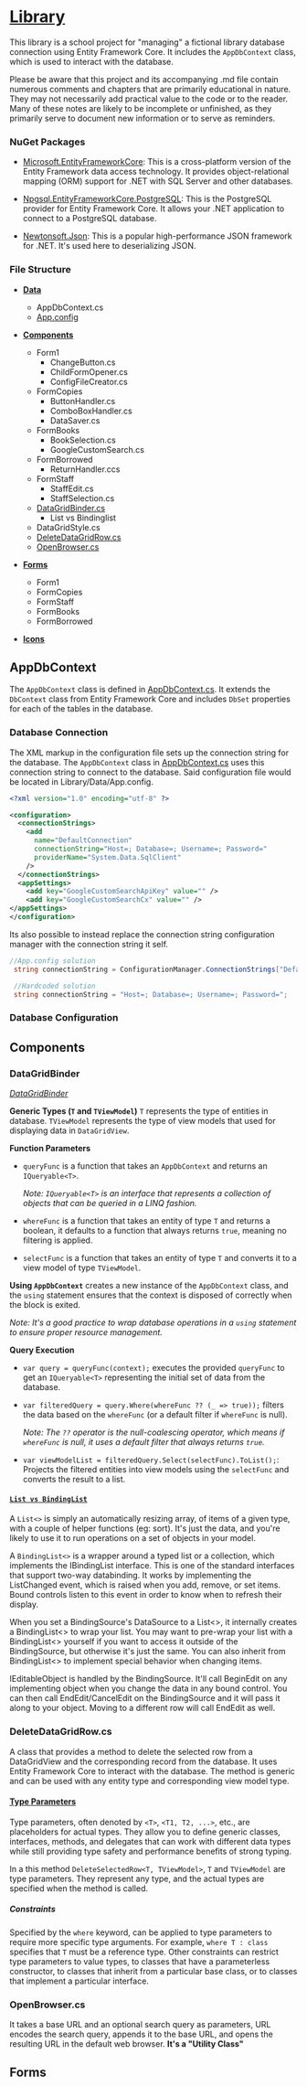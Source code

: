 # [Library](https://github.com/filipjaruska/Library/tree/School)

This library is a school project for "managing" a fictional library database connection using Entity Framework Core. It includes the `AppDbContext` class, which is used to interact with the database.

Please be aware that this project and its accompanying .md file contain numerous comments and chapters that are primarily educational in nature. They may not necessarily add practical value to the code or to the reader. Many of these notes are likely to be incomplete or unfinished, as they primarily serve to document new information or to serve as reminders.

### **NuGet Packages**

- [Microsoft.EntityFrameworkCore](https://www.nuget.org/packages/Microsoft.EntityFrameworkCore/): This is a cross-platform version of the Entity Framework data access technology. It provides object-relational mapping (ORM) support for .NET with SQL Server and other databases.

- [Npgsql.EntityFrameworkCore.PostgreSQL](https://www.nuget.org/packages/Npgsql.EntityFrameworkCore.PostgreSQL/): This is the PostgreSQL provider for Entity Framework Core. It allows your .NET application to connect to a PostgreSQL database.

- [Newtonsoft.Json](https://www.nuget.org/packages/Newtonsoft.Json/): This is a popular high-performance JSON framework for .NET. It's used here to deserializing JSON.

### **File Structure**

- **[Data](#appdbcontext)**

  - AppDbContext.cs
  - [App.config](#database-connection)

- **[Components](#components)**

  - Form1
    - ChangeButton.cs
    - ChildFormOpener.cs
    - ConfigFileCreator.cs
  - FormCopies
    - ButtonHandler.cs
    - ComboBoxHandler.cs
    - DataSaver.cs
  - FormBooks
    - BookSelection.cs
    - GoogleCustomSearch.cs
  - FormBorrowed
    - ReturnHandler.ccs
  - FormStaff
    - StaffEdit.cs
    - StaffSelection.cs
  - [DataGridBinder.cs](#datagridbinder)
    - List vs Bindinglist
  - DataGridStyle.cs
  - [DeleteDataGridRow.cs](#deletedatagridrowcs)
  - [OpenBrowser.cs](#openbrowsercs)

- **[Forms](#forms)**
  - Form1
  - FormCopies
  - FormStaff
  - FormBooks
  - FormBorrowed
- **[Icons](#)**

## AppDbContext

The `AppDbContext` class is defined in [AppDbContext.cs](Library/Data/AppDbContext.cs). It extends the `DbContext` class from Entity Framework Core and includes `DbSet` properties for each of the tables in the database.

### Database Connection

The XML markup in the configuration file sets up the connection string for the database. The `AppDbContext` class in [AppDbContext.cs](Library/Data/AppDbContext.cs) uses this connection string to connect to the database. Said configuration file would be located in Library/Data/App.config.

```xml
<?xml version="1.0" encoding="utf-8" ?>

<configuration>
  <connectionStrings>
    <add
      name="DefaultConnection"
      connectionString="Host=; Database=; Username=; Password="
      providerName="System.Data.SqlClient"
    />
  </connectionStrings>
  <appSettings>
    <add key="GoogleCustomSearchApiKey" value="" />
    <add key="GoogleCustomSearchCx" value="" />
</appSettings>
</configuration>
```

Its also possible to instead replace the connection string configuration manager with the connection string it self.

```csharp
//App.config solution
 string connectionString = ConfigurationManager.ConnectionStrings["DefaultConnection"].ConnectionString;

 //Hardcoded solution
 string connectionString = "Host=; Database=; Username=; Password=";
```

### Database Configuration

## Components

### DataGridBinder

_[DataGridBinder](/Library/Components/DataGridBinder.cs)_

**Generic Types (`T` and `TViewModel`)**
`T` represents the type of entities in database. `TViewModel` represents the type of view models that used for displaying data in `DataGridView`.

**Function Parameters**

- `queryFunc` is a function that takes an `AppDbContext` and returns an `IQueryable<T>`.

  _Note: `IQueryable<T>` is an interface that represents a collection of objects that can be queried in a LINQ fashion._

- `whereFunc` is a function that takes an entity of type `T` and returns a boolean, it defaults to a function that always returns `true`, meaning no filtering is applied.
- `selectFunc` is a function that takes an entity of type `T` and converts it to a view model of type `TViewModel`.

**Using `AppDbContext`** creates a new instance of the `AppDbContext` class, and the `using` statement ensures that the context is disposed of correctly when the block is exited.

_Note: It's a good practice to wrap database operations in a `using` statement to ensure proper resource management._

**Query Execution**

- `var query = queryFunc(context);` executes the provided `queryFunc` to get an `IQueryable<T>` representing the initial set of data from the database.
- `var filteredQuery = query.Where(whereFunc ?? (_ => true));` filters the data based on the `whereFunc` (or a default filter if `whereFunc` is null).

  _Note: The `??` operator is the null-coalescing operator, which means if `whereFunc` is null, it uses a default filter that always returns `true`._

- `var viewModelList = filteredQuery.Select(selectFunc).ToList();`: Projects the filtered entities into view models using the `selectFunc` and converts the result to a list.

#### [`List vs BindingList`](https://stackoverflow.com/questions/2243950/listt-vs-bindinglistt-advantages-disadvantages)

A `List<>` is simply an automatically resizing array, of items of a given type, with a couple of helper functions (eg: sort). It's just the data, and you're likely to use it to run operations on a set of objects in your model.

A `BindingList<>` is a wrapper around a typed list or a collection, which implements the IBindingList interface. This is one of the standard interfaces that support two-way databinding. It works by implementing the ListChanged event, which is raised when you add, remove, or set items. Bound controls listen to this event in order to know when to refresh their display.

When you set a BindingSource's DataSource to a List<>, it internally creates a BindingList<> to wrap your list. You may want to pre-wrap your list with a BindingList<> yourself if you want to access it outside of the BindingSource, but otherwise it's just the same. You can also inherit from BindingList<> to implement special behavior when changing items.

IEditableObject is handled by the BindingSource. It'll call BeginEdit on any implementing object when you change the data in any bound control. You can then call EndEdit/CancelEdit on the BindingSource and it will pass it along to your object. Moving to a different row will call EndEdit as well.

### DeleteDataGridRow.cs

A class that provides a method to delete the selected row from a DataGridView and the corresponding record from the database. It uses Entity Framework Core to interact with the database. The method is generic and can be used with any entity type and corresponding view model type.

#### [Type Parameters](https://learn.microsoft.com/en-us/dotnet/csharp/programming-guide/generics/generic-type-parameters)

Type parameters, often denoted by `<T>`, `<T1, T2, ...>`, etc., are placeholders for actual types. They allow you to define generic classes, interfaces, methods, and delegates that can work with different data types while still providing type safety and performance benefits of strong typing.

In a this method `DeleteSelectedRow<T, TViewModel>`, `T` and `TViewModel` are type parameters. They represent any type, and the actual types are specified when the method is called.

##### Constraints

Specified by the `where` keyword, can be applied to type parameters to require more specific type arguments. For example, `where T : class` specifies that `T` must be a reference type. Other constraints can restrict type parameters to value types, to classes that have a parameterless constructor, to classes that inherit from a particular base class, or to classes that implement a particular interface.

### OpenBrowser.cs

It takes a base URL and an optional search query as parameters, URL encodes the search query, appends it to the base URL, and opens the resulting URL in the default web browser. **It's a "Utility Class"**

## Forms
